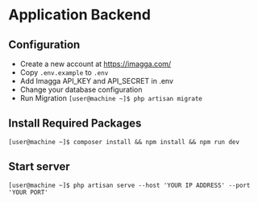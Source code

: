# Application Backend
## Configuration
  - Create a new account at https://imagga.com/
  - Copy `.env.example` to `.env`
  - Add Imagga API_KEY and API_SECRET in .env
  - Change your database configuration
  - Run Migration `[user@machine ~]$ php artisan migrate`
## Install Required Packages  
`[user@machine ~]$ composer install && npm install && npm run dev`
## Start server
`[user@machine ~]$ php artisan serve --host 'YOUR IP ADDRESS' --port 'YOUR PORT'`
